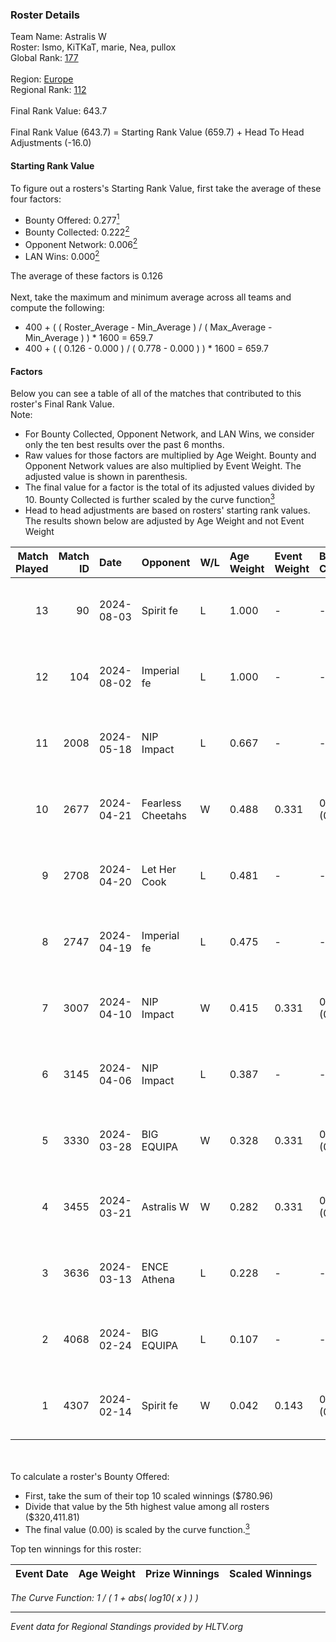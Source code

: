 ### Roster Details<br />
Team Name: Astralis W<br />
Roster: Ismo, KiTKaT, marie, Nea, pullox<br />
Global Rank: [177](../standings_global.md)<br />
<br />
Region: [Europe]( ../standings_europe.md)<br />
Regional Rank: [112]( ../standings_europe.md)<br />
<br />
Final Rank Value:  643.7<br />
<br />
Final Rank Value (643.7) = Starting Rank Value (659.7) + Head To Head Adjustments (-16.0)<br />

#### Starting Rank Value<br />
To figure out a rosters's Starting Rank Value, first take the average of these four factors:<br />
- Bounty Offered: 0.277[<sup>1</sup>](#table2)
- Bounty Collected: 0.222[<sup>2</sup>](#table1)
- Opponent Network: 0.006[<sup>2</sup>](#table1)
- LAN Wins: 0.000[<sup>2</sup>](#table1)

The average of these factors is 0.126<br />
<br />
Next, take the maximum and minimum average across all teams and compute the following:<br />
- 400 + ( ( Roster_Average - Min_Average ) / ( Max_Average - Min_Average ) ) * 1600 = 659.7
- 400 + ( ( 0.126 - 0.000 ) / ( 0.778 - 0.000 ) ) * 1600 = 659.7


#### Factors<br />
Below you can see a table of all of the matches that contributed to this roster's Final Rank Value.<br />
Note:<br />

- For Bounty Collected, Opponent Network, and LAN Wins, we consider only the ten best results over the past 6 months.
- Raw values for those factors are multiplied by Age Weight. Bounty and Opponent Network values are also multiplied by Event Weight. The adjusted value is shown in parenthesis.
- The final value for a factor is the total of its adjusted values divided by 10. Bounty Collected is further scaled by the curve function[<sup>3</sup>](#curveFunction)
- Head to head adjustments are based on rosters' starting rank values. The results shown below are adjusted by Age Weight and not Event Weight
<span id="table1"></span><br />


| Match Played | Match ID | Date       | Opponent          | W/L | Age Weight | Event Weight | Bounty Collected | Opponent Network | LAN Wins  | H2H Adj. | Roster                           |
| -: | -: | :- | :- | :- | :- | :- | :- | :- | :- | -: | :- |
|           13 |       90 | 2024-08-03 | Spirit fe         | L   | 1.000      | -            | -                | -                | -         |   -16.60 | Ismo, KiTKaT, marie, Nea, pullox |
|           12 |      104 | 2024-08-02 | Imperial fe       | L   | 1.000      | -            | -                | -                | -         |    -3.04 | Ismo, KiTKaT, marie, Nea, pullox |
|           11 |     2008 | 2024-05-18 | NIP Impact        | L   | 0.667      | -            | -                | -                | -         |    -8.78 | Ann4, D7, KiTKaT, Nea, pullox    |
|           10 |     2677 | 2024-04-21 | Fearless Cheetahs | W   | 0.488      | 0.331        | 0.003 (0.000)    | 0.062 (0.010)    | 0 (0.000) |     8.41 | Ann4, D7, KiTKaT, Nea, pullox    |
|            9 |     2708 | 2024-04-20 | Let Her Cook      | L   | 0.481      | -            | -                | -                | -         |    -3.16 | Ann4, D7, KiTKaT, Nea, pullox    |
|            8 |     2747 | 2024-04-19 | Imperial fe       | L   | 0.475      | -            | -                | -                | -         |    -1.67 | Ann4, D7, KiTKaT, Nea, pullox    |
|            7 |     3007 | 2024-04-10 | NIP Impact        | W   | 0.415      | 0.331        | 0.005 (0.001)    | 0.219 (0.030)    | 0 (0.000) |     7.71 | Ann4, D7, KiTKaT, Nea, pullox    |
|            6 |     3145 | 2024-04-06 | NIP Impact        | L   | 0.387      | -            | -                | -                | -         |    -5.29 | Ann4, D7, KiTKaT, Nea, pullox    |
|            5 |     3330 | 2024-03-28 | BIG EQUIPA        | W   | 0.328      | 0.331        | 0.017 (0.002)    | 0.142 (0.015)    | 0 (0.000) |     6.72 | Ann4, D7, KiTKaT, Nea, pullox    |
|            4 |     3455 | 2024-03-21 | Astralis W        | W   | 0.282      | 0.331        | 0.001 (0.000)    | 0.019 (0.002)    | 0 (0.000) |     3.98 | Ann4, D7, KiTKaT, Nea, pullox    |
|            3 |     3636 | 2024-03-13 | ENCE Athena       | L   | 0.228      | -            | -                | -                | -         |    -3.78 | Ann4, D7, KiTKaT, Nea, pullox    |
|            2 |     4068 | 2024-02-24 | BIG EQUIPA        | L   | 0.107      | -            | -                | -                | -         |    -1.19 | Ann4, D7, KiTKaT, Nea, pullox    |
|            1 |     4307 | 2024-02-14 | Spirit fe         | W   | 0.042      | 0.143        | 0.005 (0.000)    | 0.136 (0.001)    | 0 (0.000) |     0.68 | Ann4, D7, KiTKaT, Nea, pullox    |

<br />
<span id="table2"></span><br />
To calculate a roster's Bounty Offered:<br />

- First, take the sum of their top 10 scaled winnings ($780.96)
- Divide that value by the 5th highest value among all rosters ($320,411.81)
- The final value (0.00) is scaled by the curve function.[<sup>3</sup>](#curveFunction)

Top ten winnings for this roster:<br />

| Event Date | Age Weight | Prize Winnings | Scaled Winnings |
| :- | -: | :- | :- |


<span id="curveFunction"></span>_The Curve Function: 1 / ( 1 + abs( log10( x ) ) )_<br />

---
_Event data for Regional Standings provided by HLTV.org_<br />
